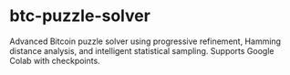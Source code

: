 # btc-puzzle-solver
Advanced Bitcoin puzzle solver using progressive refinement, Hamming distance analysis, and intelligent statistical sampling. Supports Google Colab with checkpoints.
